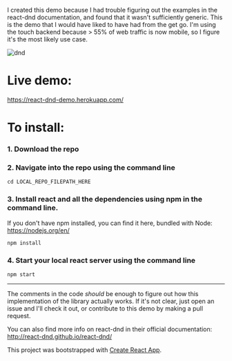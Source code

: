 I created this demo because I had trouble figuring out the examples in the react-dnd documentation, and found that it wasn't sufficiently generic. This is the demo that I would have liked to have had from the get go. I'm using the touch backend because > 55% of web traffic is now mobile, so I figure it's the most likely use case.

![dnd](https://user-images.githubusercontent.com/12401777/33520801-fed413be-d78f-11e7-93ca-9dc26569788c.gif)

# Live demo:
https://react-dnd-demo.herokuapp.com/

# To install:

### 1. Download the repo

### 2. Navigate into the repo using the command line

  `cd LOCAL_REPO_FILEPATH_HERE`

### 3. Install react and all the dependencies using npm in the command line. 
If you don't have npm installed, you can find it here, bundled with Node: https://nodejs.org/en/

  `npm install`

### 4. Start your local react server using the command line

  `npm start`
  
  ---
  
  
The comments in the code *should* be enough to figure out how this implementation of the library actually works. If it's not clear, just open an issue and I'll check it out, or contribute to this demo by making a pull request.

You can also find more info on react-dnd in their official documentation: http://react-dnd.github.io/react-dnd/


This project was bootstrapped with [Create React App](https://github.com/facebookincubator/create-react-app).
